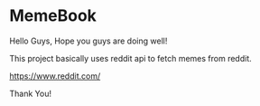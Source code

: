# MemeBook


Hello Guys, Hope you guys are doing well!

This project basically uses reddit api to fetch memes from reddit. 

https://www.reddit.com/


Thank You!
